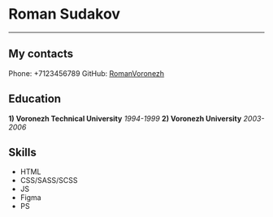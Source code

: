 # Roman Sudakov

---

## My contacts
Phone: +7123456789
GitHub: [RomanVoronezh](https://github.com/RomanVoronezh)

## Education
**1) Voronezh Technical University** _1994-1999_
**2) Voronezh University** _2003-2006_

## Skills
* HTML
* CSS/SASS/SCSS
* JS
* Figma
* PS


